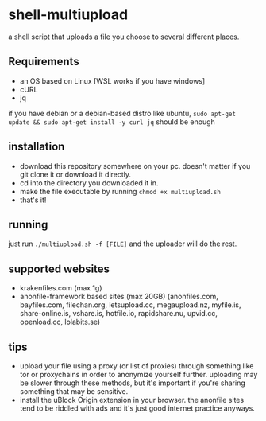 # shell-multiupload
a shell script that uploads a file you choose to several different places.

## Requirements
- an OS based on Linux [WSL works if you have windows]
- cURL
- jq

if you have debian or a debian-based distro like ubuntu, `sudo apt-get update && sudo apt-get install -y curl jq` should be enough

## installation 
- download this repository somewhere on your pc. doesn't matter if you git clone it or download it directly.
- cd into the directory you downloaded it in.
- make the file executable by running `chmod +x multiupload.sh`
- that's it!

## running
just run `./multiupload.sh -f [FILE]` and the uploader will do the rest.

## supported websites
- krakenfiles.com (max 1g)
- anonfile-framework based sites (max 20GB) (anonfiles.com, bayfiles.com, filechan.org, letsupload.cc, megaupload.nz, myfile.is, share-online.is, vshare.is, hotfile.io, rapidshare.nu, upvid.cc, openload.cc, lolabits.se)

## tips
- upload your file using a proxy (or list of proxies) through something like tor or proxychains in order to anonymize yourself further. uploading may be slower through these methods, but it's important if you're sharing something that may be sensitive.
- install the uBlock Origin extension in your browser. the anonfile sites tend to be riddled with ads and it's just good internet practice anyways.
